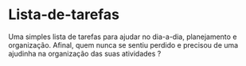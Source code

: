 # Lista-de-tarefas
Uma simples lista de tarefas para ajudar no dia-a-dia, planejamento e organização. Afinal, quem nunca se sentiu perdido e precisou de uma ajudinha na organização das suas atividades ?
